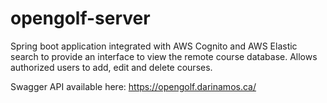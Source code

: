# opengolf-server

Spring boot application integrated with AWS Cognito and AWS Elastic search to provide an interface to view the remote course database. Allows authorized users to add, edit and delete courses.

Swagger API available here: https://opengolf.darinamos.ca/
